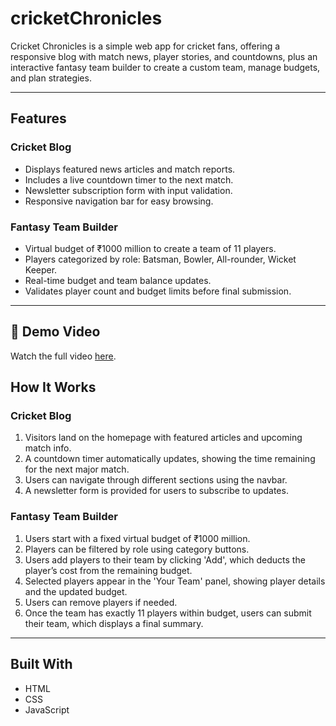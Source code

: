 # cricketChronicles
Cricket Chronicles is a simple web app for cricket fans, offering a responsive blog with match news, player stories, and countdowns, plus an interactive fantasy team builder to create a custom team, manage budgets, and plan strategies.


---

## Features

### Cricket Blog
- Displays featured news articles and match reports.
- Includes a live countdown timer to the next match.
- Newsletter subscription form with input validation.
- Responsive navigation bar for easy browsing.

### Fantasy Team Builder
- Virtual budget of ₹1000 million to create a team of 11 players.
- Players categorized by role: Batsman, Bowler, All-rounder, Wicket Keeper.
- Real-time budget and team balance updates.
- Validates player count and budget limits before final submission.

---
## 🎥 Demo Video

Watch the full video [here](https://drive.google.com/file/d/1WFzpAFJ0OMv6hChq2DxSEXscxHTRHdWY/view?usp=drive_link).


## How It Works

### Cricket Blog
1. Visitors land on the homepage with featured articles and upcoming match info.
2. A countdown timer automatically updates, showing the time remaining for the next major match.
3. Users can navigate through different sections using the navbar.
4. A newsletter form is provided for users to subscribe to updates.

### Fantasy Team Builder
1. Users start with a fixed virtual budget of ₹1000 million.
2. Players can be filtered by role using category buttons.
3. Users add players to their team by clicking 'Add', which deducts the player’s cost from the remaining budget.
4. Selected players appear in the 'Your Team' panel, showing player details and the updated budget.
5. Users can remove players if needed.
6. Once the team has exactly 11 players within budget, users can submit their team, which displays a final summary.

---

## Built With

- HTML
- CSS
- JavaScript




